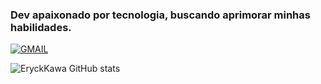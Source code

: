 ### Dev apaixonado por tecnologia, buscando aprimorar minhas habilidades.

[![GMAIL](https://img.shields.io/badge/Gmail-D14836?style=for-the-badge&logo=gmail&logoColor=white)]()

![EryckKawa GitHub stats](https://github-readme-stats.vercel.app/api?username=EryckKawa&show_icons=true&theme=dark)
